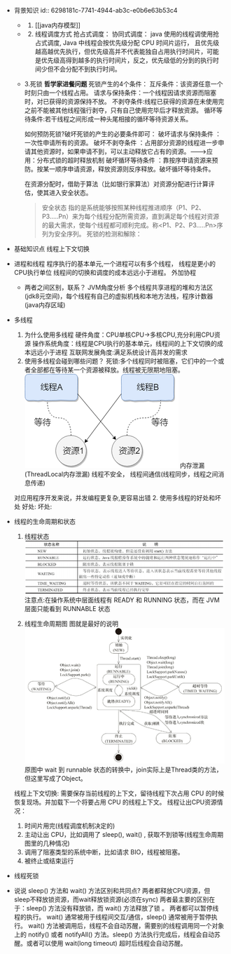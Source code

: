 - 背景知识
  id:: 6298181c-7741-4944-ab3c-e0b6e63b53c4
	- 1. [[java内存模型]]
	- 2. 线程调度方式
	  抢占式调度：
	  协同式调度：
	  java 使用的线程调使用抢占式调度, Java 中线程会按优先级分配 CPU 时间片运行， 且优先级越高越优先执行，但优先级高并不代表能独自占用执行时间片，可能是优先级高得到越多的执行时间片，反之，优先级低的分到的执行时间少但不会分配不到执行时间。
	- 3.死锁
	  **哲学家进餐问题**
	  死锁产生的4个条件：
	  互斥条件：该资源任意一个时刻只由一个线程占用。
	  请求与保持条件：一个线程因请求资源而阻塞时，对已获得的资源保持不放。
	  不剥夺条件:线程已获得的资源在未使用完之前不能被其他线程强行剥夺，只有自己使用完毕后才释放资源。
	  循环等待条件:若干线程之间形成一种头尾相接的循环等待资源关系。
	  
	  如何预防死锁?破坏死锁的产生的必要条件即可：
	  破坏请求与保持条件 ：一次性申请所有的资源。
	  破坏不剥夺条件 ：占用部分资源的线程进一步申请其他资源时，如果申请不到，可以主动释放它占有的资源。--->应用：分布式锁的超时释放机制
	  破坏循环等待条件 ：靠按序申请资源来预防。按某一顺序申请资源，释放资源则反序释放。破坏循环等待条件。
	  
	  在资源分配时，借助于算法（比如银行家算法）对资源分配进行计算评估，使其进入安全状态。
	  
	  >安全状态 指的是系统能够按照某种线程推进顺序（P1、P2、P3.....Pn）来为每个线程分配所需资源，直到满足每个线程对资源的最大需求，使每个线程都可顺利完成。称<P1、P2、P3.....Pn>序列为安全序列。
	  死锁的检测和解除：
	  [](https://www.cnblogs.com/wkfvawl/p/11598647.html)
- 基础知识点
  线程上下文切换
- 进程和线程
  程序执行的基本单元,一个进程可以有多个线程，
  线程是更小的CPU执行单位
  线程间的切换和调度的成本远远小于进程。
  外加协程
	- 两者之间区别，联系？
	  JVM角度分析
	  多个线程共享进程的堆和方法区(jdk8元空间)，每个线程有自己的虚拟机栈和本地方法栈，程序计数器(java内存区域)
- 多线程
  1. 为什么使用多线程
  硬件角度：CPU单核CPU->多核CPU,充分利用CPU资源
  操作系统角度：线程是CPU执行的基本单元，线程间的上下文切换的成本远远小于进程
  互联网发展角度:满足系统设计高并发的需求
  2. 使用多线程会碰到哪些问题？
  死锁:多个线程同时被阻塞，它们中的一个或者全部都在等待某一个资源被释放。线程被无限期地阻塞。
  ![image.png](../assets/image_1654138306792_0.png) 
  内存泄漏(ThreadLocal内存泄漏)
  线程不安全，
  线程间通信(线程同步，线程之间消息传递)
  
  对应用程序开发来说，并发编程更复杂,更容易出错
  2. 使用多线程的好处和坏处
  好处:
  坏处:
- 线程的生命周期和状态
  1. 线程状态
  ![image.png](../assets/image_1654136820182_0.png)
  注意点:在操作系统中层面线程有 READY 和 RUNNING 状态，而在 JVM 层面只能看到 RUNNABLE 状态
  
  2. 线程生命周期图
  图就是最好的说明
  ![image.png](../assets/image_1654136846423_0.png)
  原图中 wait 到 runnable 状态的转换中，join实际上是Thread类的方法，但这里写成了Object。
  
  线程上下文切换: 需要保存当前线程的上下文，留待线程下次占用 CPU 的时候恢复现场。并加载下一个将要占用 CPU 的线程上下文。
  线程让出CPU资源情况：
  1. 时间片用完(线程调度机制决定的)  
  2. 主动让出 CPU，比如调用了 sleep(), wait() , 获取不到锁等(线程生命周期图里的几种情况)
  3. 调用了阻塞类型的系统中断，比如请求 BIO，线程被阻塞。
  5. 被终止或结束运行
- 线程死锁
- 说说 sleep() 方法和 wait() 方法区别和共同点?
  两者都释放CPU资源，但sleep不释放锁资源，而wait释放锁资源(必须在sync)
  两者最主要的区别在于：sleep() 方法没有释放锁，而 wait() 方法释放了锁 。
  两者都可以暂停线程的执行。
  wait() 通常被用于线程间交互/通信，sleep() 通常被用于暂停执行。
  wait() 方法被调用后，线程不会自动苏醒，需要别的线程调用同一个对象上的 notify() 或者 notifyAll() 方法。sleep() 方法执行完成后，线程会自动苏醒。或者可以使用 wait(long timeout) 超时后线程会自动苏醒。